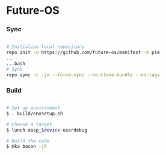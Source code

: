 # Future-OS #

### Sync ###

```bash

# Initialize local repository
repo init -u https://github.com/future-os/manifest -b pie
...
...bash 
# Sync
repo sync -c -jx --force-sync --no-clone-bundle --no-tags
```

### Build ###

```bash

# Set up environment
$ . build/envsetup.sh

# Choose a target
$ lunch aosp_$device-userdebug

# Build the code
$ mka bacon -jX
```
